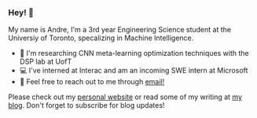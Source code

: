 ### Hey! 👋
My name is Andre, I'm a 3rd year Engineering Science student at the Universiy of Toronto, specalizing in Machine Intelligence. 
- 📸 I'm researching CNN meta-learning optimization techniques with the DSP lab at UofT
- 💻 I've interned at Interac and am an incoming SWE intern at Microsoft 
- 📧 Feel free to reach out to me through [email!](mailto:andre.fu@mail.utoronto.ca)

Please check out my [personal website](https://andrefu.ca) or read some of my writing at [my blog](https://blog.andrefu.ca). Don't forget to subscribe for blog updates!

<!--
**andre-fu/andre-fu** is a ✨ _special_ ✨ repository because its `README.md` (this file) appears on your GitHub profile.

Here are some ideas to get you started:

- 🔭 I’m currently working on ...
- 🌱 I’m currently learning ...
- 👯 I’m looking to collaborate on ...
- 🤔 I’m looking for help with ...
- 💬 Ask me about ...
- 📫 How to reach me: ...
- 😄 Pronouns: ...
- ⚡ Fun fact: ...
-->
